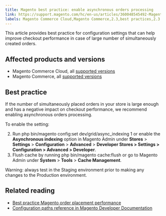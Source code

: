 ```yaml
---
title: Magento best practice: enable asynchronous orders processing
link: https://support.magento.com/hc/en-us/articles/360048545492-Magento-best-practice-enable-asynchronous-orders-processing
labels: Magento Commerce Cloud,Magento Commerce,2.3,best practices,2.3.x,2.4,checkout performance,asynchronous orders,2.4.x
---
```


This article provides best practice for configuration settings that can help improve checkout performance in case of large number of simultaneously created orders.

 Affected products and versions
------------------------------

 
 * Magento Commerce Cloud, all [supported versions](https://magento.com/sites/default/files/magento-software-lifecycle-policy.pdf) 
 * Magento Commerce, all [supported versions](https://magento.com/sites/default/files/magento-software-lifecycle-policy.pdf) 
 
 Best practice
-------------

 If the number of simultaneously placed orders in your store is large enough and has a negative impact on checkout performance, we recommend enabling asynchronous orders processing. 

 To enable the setting:

 
 2. Run php bin/magento config:set dev/grid/async\_indexing 1 or enable the **Asynchronous indexing** option in Magento Admin under **Stores** > **Settings** > **Configuration** > **Advanced** > **Developer Stores > Settings > Configuration > Advanced > Developer**.
 4. Flush cache by running php bin/magento cache:flush or go to Magento Admin under **System** > **Tools** > **Cache Management**.
 
 Warning: always test in the Staging environment prior to making any changes to the Production environment.

 Related reading
---------------

 
 * [Best practice Magento order placement performance](https://support.magento.com/hc/en-us/articles/360048170772)
 * [Configuration paths reference in Magento Developer Documentation](https://devdocs.magento.com/guides/v2.4/config-guide/prod/config-reference-most.html)
 
